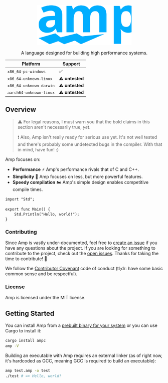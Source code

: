 <p align="center"><img src="assets/logo.svg" width="60%"></p>
<p align="center">A language designed for building high performance systems.</p>

| Platform                | Support                |
| ----------------------- | ---------------------- |
| `x86_64-pc-windows`     | :white_check_mark:     |
| `x86_64-unknown-linux`  | :warning: **untested** |
| `x86_64-unknown-darwin` | :warning: **untested** |
| `aarch64-unknown-linux` | :warning: **untested** |

## Overview
> :warning: For legal reasons, I must warn you that the bold claims in this section aren't necessarily true, *yet*.
>
> :exclamation: Also, Amp isn't really ready for serious use yet.  It's not well tested and there's probably some undetected bugs in the compiler.  With that in mind, have fun! :)

Amp focuses on:

- **Performance** :zap: Amp's performance rivals that of C and C++.
- **Simplicity** :art: Amp focuses on less, but more powerful features.
- **Speedy compilation** :motorcycle: Amp's simple design enables competitive compile times.

```amp
import "Std";

export func Main() {
    Std.Println("Hello, world!");
}
```

### Contributing
Since Amp is vastly under-documented, feel free to [create an issue](https://github.com/amp-lang/amp/issues/new) if you have any questions about the project.  If you are looking for something to contribute to the project, check out the [open issues](https://github.com/amp-lang/amp/issues?q=is%3Aissue+is%3Aopen).  Thanks for taking the time to contribute! :tada:

We follow the [Contributor Covenant](https://www.contributor-covenant.org/version/2/1/code_of_conduct/) code of conduct (tl;dr: have some basic common sense and be respectful).
<!-- Amp is mostly a one man project for now, but if you'd like to help with anything, feel free to browse through the [open issues](https://github.com/amp-lang/amp/issues?q=is%3Aissue+is%3Aopen) (I use them to keep track of what I need to do).  Anything marked as a "proposal" is a language design decision open for conversation until I decide what to do with it.  Otherwise, feel free to ask about an issue if you have any questions. -->

### License
Amp is licensed under the MIT license.

## Getting Started
You can install Amp from a [prebuilt binary for your system](https://github.com/amp-lang/amp/releases) or you can use Cargo to install it:

```sh
cargo install ampc
amp -V
```

Building an executable with Amp requires an external linker (as of right now, it's hardcoded as GCC, meaning GCC is required to build an executable):

```sh
amp test.amp -o test
./test # => Hello, world!
```